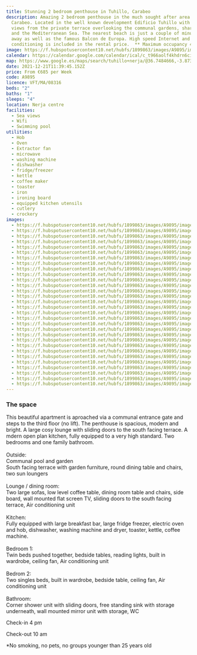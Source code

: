 ```yaml
---
title: Stunning 2 bedroom penthouse in Tuhillo, Carabeo
description: Amazing 2 bedroom penthouse in the much sought after area of Calle
  Carabeo. Located in the well known development Edificio Tuhillo with stunning
  views from the private terrace overlooking the communal gardens, shared pool
  and the Mediterranean Sea. The nearest beach is just a couple of minutes walk
  away as well as the famous Balcon de Europa. High speed Internet and Air
  conditioning is included in the rental price.  ** Maximum occupancy 4 people**
image: https://f.hubspotusercontent10.net/hubfs/1899863/images/A9895/image-2.jpg
calendar: https://calendar.google.com/calendar/ical/c_t966aolf4khdrn6ciq7pr55jvg%40group.calendar.google.com/public/basic.ics
map: https://www.google.es/maps/search/tuhillo+nerja/@36.7484666,-3.8731258,17z/data=!3m1!4b1
date: 2021-12-21T11:39:45.152Z
price: From €685 per Week
code: A9895
licence: VFT/MA/08316
beds: "2"
baths: "1"
sleeps: "4"
location: Nerja centre
facilities:
  - Sea views
  - Wifi
  - Swimming pool
utilities:
  - Hob
  - Oven
  - Extractor fan
  - microwave
  - washing machine
  - dishwasher
  - fridge/freezer
  - kettle
  - coffee maker
  - toaster
  - iron
  - ironing board
  - equipped kitchen utensils
  - cutlery
  - crockery
images:
  - https://f.hubspotusercontent10.net/hubfs/1899863/images/A9895/image-1.jpg
  - https://f.hubspotusercontent10.net/hubfs/1899863/images/A9895/image-2.jpg
  - https://f.hubspotusercontent10.net/hubfs/1899863/images/A9895/image-3.jpg
  - https://f.hubspotusercontent10.net/hubfs/1899863/images/A9895/image-4.jpg
  - https://f.hubspotusercontent10.net/hubfs/1899863/images/A9895/image-5.jpg
  - https://f.hubspotusercontent10.net/hubfs/1899863/images/A9895/image-6.jpg
  - https://f.hubspotusercontent10.net/hubfs/1899863/images/A9895/image-7.jpg
  - https://f.hubspotusercontent10.net/hubfs/1899863/images/A9895/image-8.jpg
  - https://f.hubspotusercontent10.net/hubfs/1899863/images/A9895/image-9.jpg
  - https://f.hubspotusercontent10.net/hubfs/1899863/images/A9895/image-10.jpg
  - https://f.hubspotusercontent10.net/hubfs/1899863/images/A9895/image-11.jpg
  - https://f.hubspotusercontent10.net/hubfs/1899863/images/A9895/image-12.jpg
  - https://f.hubspotusercontent10.net/hubfs/1899863/images/A9895/image-13.jpg
  - https://f.hubspotusercontent10.net/hubfs/1899863/images/A9895/image-14.jpg
  - https://f.hubspotusercontent10.net/hubfs/1899863/images/A9895/image-15.jpg
  - https://f.hubspotusercontent10.net/hubfs/1899863/images/A9895/image-16.jpg
  - https://f.hubspotusercontent10.net/hubfs/1899863/images/A9895/image-17.jpg
  - https://f.hubspotusercontent10.net/hubfs/1899863/images/A9895/image-18.jpg
  - https://f.hubspotusercontent10.net/hubfs/1899863/images/A9895/image-19.jpg
  - https://f.hubspotusercontent10.net/hubfs/1899863/images/A9895/image-20.jpg
  - https://f.hubspotusercontent10.net/hubfs/1899863/images/A9895/image-21.jpg
  - https://f.hubspotusercontent10.net/hubfs/1899863/images/A9895/image-22.jpg
  - https://f.hubspotusercontent10.net/hubfs/1899863/images/A9895/image-23.jpg
  - https://f.hubspotusercontent10.net/hubfs/1899863/images/A9895/image-24.jpg
  - https://f.hubspotusercontent10.net/hubfs/1899863/images/A9895/image-25.jpg
  - https://f.hubspotusercontent10.net/hubfs/1899863/images/A9895/image-26.jpg
  - https://f.hubspotusercontent10.net/hubfs/1899863/images/A9895/image-27.jpg
  - https://f.hubspotusercontent10.net/hubfs/1899863/images/A9895/image-28.jpg
  - https://f.hubspotusercontent10.net/hubfs/1899863/images/A9895/image-29.jpg
  - https://f.hubspotusercontent10.net/hubfs/1899863/images/A9895/image-30.jpg
---
```

### The space

This beautiful apartment is aproached via a communal entrance gate and steps to the third floor (no lift). The penthouse is spacious, modern and bright. A large cosy lounge with sliding doors to the south facing terrace. A mdern open plan kitchen, fully equipped to a very high standard. Two bedrooms and one family bathroom.\
\
Outside:\
Communal pool and garden\
South facing terrace with garden furniture, round dining table and chairs, two sun loungers\
\
Lounge / dining room:\
Two large sofas, low level coffee table, dining room table and chairs, side board, wall mounted flat screen TV, sliding doors to the south facing terrace, Air conditioning unit\
\
Kitchen:\
Fully equipped with large breakfast bar, large fridge freezer, electric oven and hob, dishwasher, washing machine and dryer, toaster, kettle, coffee machine.\
\
Bedroom 1:\
Twin beds pushed together, bedside tables, reading lights, built in wardrobe, ceiling fan, Air conditioning unit\
\
Bedrom 2:\
Two singles beds, built in wardrobe, bedside table, ceiling fan, Air conditioning unit\
\
Bathroom:\
Corner shower unit with sliding doors, free standing sink with storage underneath, wall mounted mirror unit with storage, WC

Check-in 4 pm

Check-out 10 am

\*No smoking, no pets, no groups younger than 25 years old